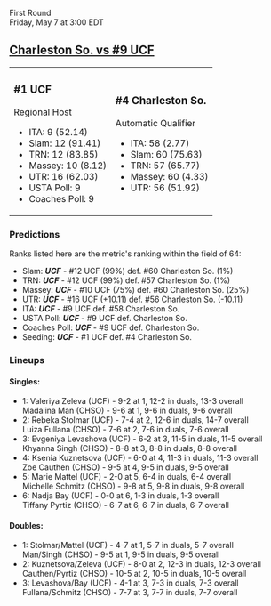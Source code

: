 First Round  
Friday, May 7 at 3:00 EDT
## [Charleston So. vs #9 UCF](https://www.ncaa.com/game/5833651) 

<table><tr><td>  

### #1 UCF  

Regional Host  
- ITA: 9 (52.14)  
- Slam: 12 (91.41)  
- TRN: 12 (83.85)  
- Massey: 10 (8.12)  
- UTR: 16 (62.03)  
- USTA Poll: 9  
- Coaches Poll: 9  

</td><td>  

### #4 Charleston So.  

Automatic Qualifier  
- ITA: 58 (2.77)  
- Slam: 60 (75.63)  
- TRN: 57 (65.77)  
- Massey: 60 (4.33)  
- UTR: 56 (51.92)  

</td></tr></table>  

 ### Predictions  

Ranks listed here are the metric's ranking within the field of 64:  
- Slam: ***UCF*** - #12 UCF (99%) def. #60 Charleston So. (1%)  
- TRN: ***UCF*** - #12 UCF (99%) def. #57 Charleston So. (1%)  
- Massey: ***UCF*** - #10 UCF (75%) def. #60 Charleston So. (25%)  
- UTR: ***UCF*** - #16 UCF (+10.11) def. #56 Charleston So. (-10.11)  
- ITA: ***UCF*** - #9 UCF def. #58 Charleston So.  
- USTA Poll: ***UCF*** - #9 UCF def. Charleston So.  
- Coaches Poll: ***UCF*** - #9 UCF def. Charleston So.  
- Seeding: ***UCF*** - #1 UCF def. #4 Charleston So.  

 ### Lineups  

 #### Singles:  
- 1: Valeriya Zeleva (UCF) - 9-2 at 1, 12-2 in duals, 13-3 overall  
    Madalina Man (CHSO) - 9-6 at 1, 9-6 in duals, 9-6 overall  
- 2: Rebeka Stolmar (UCF) - 7-4 at 2, 12-6 in duals, 14-7 overall  
    Luiza Fullana (CHSO) - 7-6 at 2, 7-6 in duals, 7-6 overall  
- 3: Evgeniya Levashova (UCF) - 6-2 at 3, 11-5 in duals, 11-5 overall  
    Khyanna Singh (CHSO) - 8-8 at 3, 8-8 in duals, 8-8 overall  
- 4: Ksenia Kuznetsova (UCF) - 6-0 at 4, 11-3 in duals, 11-3 overall  
    Zoe Cauthen (CHSO) - 9-5 at 4, 9-5 in duals, 9-5 overall  
- 5: Marie Mattel (UCF) - 2-0 at 5, 6-4 in duals, 6-4 overall  
    Michelle Schmitz (CHSO) - 9-8 at 5, 9-8 in duals, 9-8 overall  
- 6: Nadja Bay (UCF) - 0-0 at 6, 1-3 in duals, 1-3 overall  
    Tiffany Pyrtiz (CHSO) - 6-7 at 6, 6-7 in duals, 6-7 overall  

 #### Doubles:  
- 1: Stolmar/Mattel (UCF) - 4-7 at 1, 5-7 in duals, 5-7 overall  
    Man/Singh (CHSO) - 9-5 at 1, 9-5 in duals, 9-5 overall  
- 2: Kuznetsova/Zeleva (UCF) - 8-0 at 2, 12-3 in duals, 12-3 overall  
    Cauthen/Pyrtiz (CHSO) - 10-5 at 2, 10-5 in duals, 10-5 overall  
- 3: Levashova/Bay (UCF) - 4-1 at 3, 7-3 in duals, 7-3 overall  
    Fullana/Schmitz (CHSO) - 7-7 at 3, 7-7 in duals, 7-7 overall  